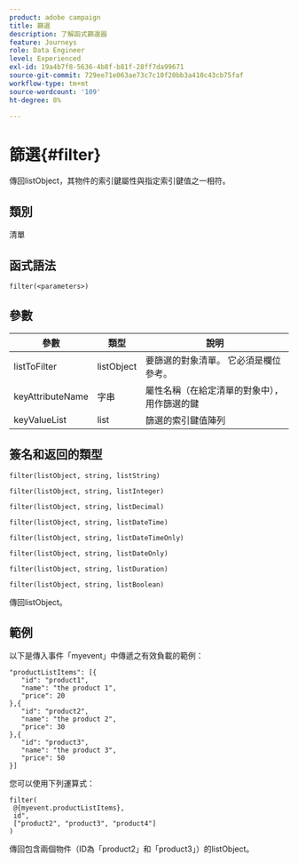 ```yaml
---
product: adobe campaign
title: 篩選
description: 了解函式篩選器
feature: Journeys
role: Data Engineer
level: Experienced
exl-id: 19a4b7f8-5636-4b8f-b81f-28ff7da99671
source-git-commit: 729ee71e063ae73c7c10f20bb3a410c43cb75faf
workflow-type: tm+mt
source-wordcount: '109'
ht-degree: 8%

---
```


# 篩選{#filter}

傳回listObject，其物件的索引鍵屬性與指定索引鍵值之一相符。

## 類別

清單

## 函式語法

`filter(<parameters>)`

## 參數

| 參數 | 類型 | 說明 |
|-----------|------------------|------------------|
| listToFilter | listObject | 要篩選的對象清單。 它必須是欄位參考。 |
| keyAttributeName | 字串 | 屬性名稱（在給定清單的對象中），用作篩選的鍵 |
| keyValueList | list | 篩選的索引鍵值陣列 |

## 簽名和返回的類型

`filter(listObject, string, listString)`

`filter(listObject, string, listInteger)`

`filter(listObject, string, listDecimal)`

`filter(listObject, string, listDateTime)`

`filter(listObject, string, listDateTimeOnly)`

`filter(listObject, string, listDateOnly)`

`filter(listObject, string, listDuration)`

`filter(listObject, string, listBoolean)`

傳回listObject。

## 範例

以下是傳入事件「myevent」中傳遞之有效負載的範例：

```
"productListItems": [{
   "id": "product1",
   "name": "the product 1",
   "price": 20
},{
   "id": "product2",
   "name": "the product 2",
   "price": 30
},{
   "id": "product3",
   "name": "the product 3",
   "price": 50
}]
```

您可以使用下列運算式：

```
filter(
 @{myevent.productListItems},
 id", 
 ["product2", "product3", "product4"]
)
```

傳回包含兩個物件（ID為「product2」和「product3」）的listObject。
